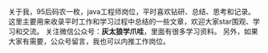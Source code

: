 关于我，95后码农一枚，java工程师岗位，平时喜欢钻研、总结、思考和记录。
这里主要用来收录平时工作和学习过程中总结的一些文章，欢迎大家star围观、学习和交流。
关注微信公众号：**灰太狼学爪哇**，里面有很多学习资料。
另外，如果大家有需要，公众号留言，我也可以内推工作岗位。
